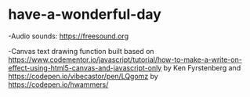 # have-a-wonderful-day

-Audio sounds: https://freesound.org

-Canvas text drawing function built based on https://www.codementor.io/javascript/tutorial/how-to-make-a-write-on-effect-using-html5-canvas-and-javascript-only by Ken Fyrstenberg and https://codepen.io/vibecastor/pen/LQgomz by https://codepen.io/hwammers/



